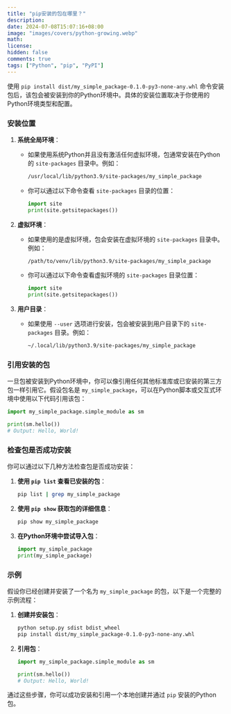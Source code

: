 ```yaml
---
title: "pip安装的包在哪里？"
description: 
date: 2024-07-08T15:07:16+08:00
image: "images/covers/python-growing.webp"
math: 
license: 
hidden: false
comments: true
tags: ["Python", "pip", "PyPI"]
---
```


使用 `pip install dist/my_simple_package-0.1.0-py3-none-any.whl` 命令安装包后，该包会被安装到你的Python环境中。具体的安装位置取决于你使用的Python环境类型和配置。

### 安装位置

1. **系统全局环境**：

   - 如果使用系统Python并且没有激活任何虚拟环境，包通常安装在Python的 `site-packages` 目录中。例如：

     ```sh
     /usr/local/lib/python3.9/site-packages/my_simple_package
     ```

   - 你可以通过以下命令查看 `site-packages` 目录的位置：

     ```python
     import site
     print(site.getsitepackages())
     ```

2. **虚拟环境**：

   - 如果使用的是虚拟环境，包会安装在虚拟环境的 `site-packages` 目录中。例如：

     ```sh
     /path/to/venv/lib/python3.9/site-packages/my_simple_package
     ```

   - 你可以通过以下命令查看虚拟环境的 `site-packages` 目录位置：

     ```python
     import site
     print(site.getsitepackages())
     ```

3. **用户目录**：

   - 如果使用 `--user` 选项进行安装，包会被安装到用户目录下的 `site-packages` 目录。例如：

     ```sh
     ~/.local/lib/python3.9/site-packages/my_simple_package
     ```

### 引用安装的包

一旦包被安装到Python环境中，你可以像引用任何其他标准库或已安装的第三方包一样引用它。假设包名是 `my_simple_package`，可以在Python脚本或交互式环境中使用以下代码引用该包：

```python
import my_simple_package.simple_module as sm

print(sm.hello())
# Output: Hello, World!
```

### 检查包是否成功安装

你可以通过以下几种方法检查包是否成功安装：

1. **使用 `pip list` 查看已安装的包**：

   ```sh
   pip list | grep my_simple_package
   ```

2. **使用 `pip show` 获取包的详细信息**：

   ```sh
   pip show my_simple_package
   ```

3. **在Python环境中尝试导入包**：

   ```python
   import my_simple_package
   print(my_simple_package)
   ```

### 示例

假设你已经创建并安装了一个名为 `my_simple_package` 的包，以下是一个完整的示例流程：

1. **创建并安装包**：

   ```sh
   python setup.py sdist bdist_wheel
   pip install dist/my_simple_package-0.1.0-py3-none-any.whl
   ```

2. **引用包**：

   ```python
   import my_simple_package.simple_module as sm

   print(sm.hello())
   # Output: Hello, World!
   ```

通过这些步骤，你可以成功安装和引用一个本地创建并通过 `pip` 安装的Python包。
